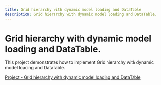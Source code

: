 ```yaml
---
title: Grid hierarchy with dynamic model loading and DataTable
description: Grid hierarchy with dynamic model loading and DataTable.
---
```


# Grid hierarchy with dynamic model loading and DataTable.

This project demonstrates how to implement Grid hierarchy with dynamic model loading and DataTable.

[Project - Grid hierarchy with dynamic model loading and DataTable](https://github.com/telerik/ui-for-aspnet-mvc-examples/tree/master/grid/grid-hierarchy-with-dynamic-model-loading-and-datatable)

